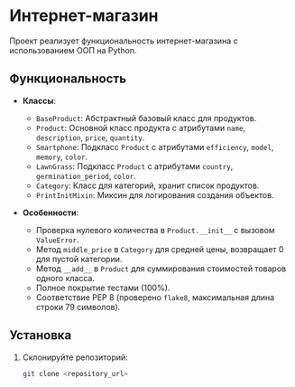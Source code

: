 # Интернет-магазин

Проект реализует функциональность интернет-магазина с использованием ООП на Python.

## Функциональность

- **Классы**:
  - `BaseProduct`: Абстрактный базовый класс для продуктов.
  - `Product`: Основной класс продукта с атрибутами `name`, `description`, `price`, `quantity`.
  - `Smartphone`: Подкласс `Product` с атрибутами `efficiency`, `model`, `memory`, `color`.
  - `LawnGrass`: Подкласс `Product` с атрибутами `country`, `germination_period`, `color`.
  - `Category`: Класс для категорий, хранит список продуктов.
  - `PrintInitMixin`: Миксин для логирования создания объектов.

- **Особенности**:
  - Проверка нулевого количества в `Product.__init__` с вызовом `ValueError`.
  - Метод `middle_price` в `Category` для средней цены, возвращает 0 для пустой категории.
  - Метод `__add__` в `Product` для суммирования стоимостей товаров одного класса.
  - Полное покрытие тестами (100%).
  - Соответствие PEP 8 (проверено `flake8`, максимальная длина строки 79 символов).

## Установка

1. Склонируйте репозиторий:
   ```bash
   git clone <repository_url>